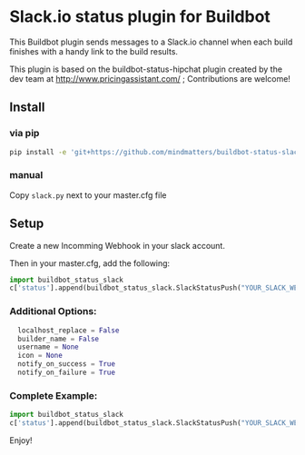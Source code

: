 Slack.io status plugin for Buildbot
===================================

This Buildbot plugin sends messages to a Slack.io channel when each build finishes with a handy link to the build results.

This plugin is based on the buildbot-status-hipchat plugin created by the dev team at http://www.pricingassistant.com/ ; Contributions are welcome!

## Install

### via pip

```sh
pip install -e 'git+https://github.com/mindmatters/buildbot-status-slack#egg=slack'
```

### manual

Copy `slack.py` next to your master.cfg file


## Setup

Create a new Incomming Webhook in your slack account.

Then in your master.cfg, add the following:

```py
import buildbot_status_slack
c['status'].append(buildbot_status_slack.SlackStatusPush("YOUR_SLACK_WEBURL"))
```

### Additional Options:
```py
  localhost_replace = False
  builder_name = False
  username = None
  icon = None
  notify_on_success = True
  notify_on_failure = True
```

### Complete Example:

```py
import buildbot_status_slack
c['status'].append(buildbot_status_slack.SlackStatusPush("YOUR_SLACK_WEBURL", "http://ci.mindmatters.de", "mindmatters Builder", None, None, False, True)
```

Enjoy!

